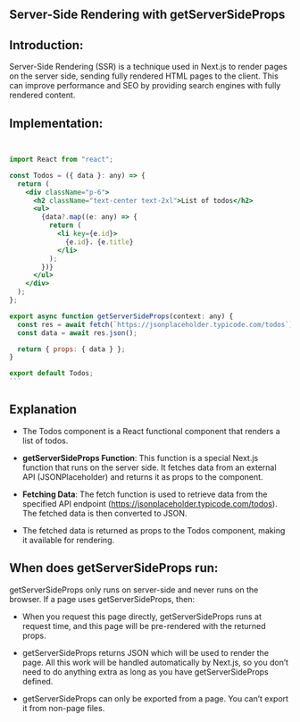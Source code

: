 ## Server-Side Rendering with getServerSideProps

## Introduction:

Server-Side Rendering (SSR) is a technique used in Next.js to render pages on the server side, sending fully rendered HTML pages to the client. This can improve performance and SEO by providing search engines with fully rendered content.

## Implementation:

````jsx


import React from "react";

const Todos = ({ data }: any) => {
  return (
    <div className="p-6">
      <h2 className="text-center text-2xl">List of todos</h2>
      <ul>
        {data?.map((e: any) => {
          return (
            <li key={e.id}>
              {e.id}. {e.title}
            </li>
          );
        })}
      </ul>
    </div>
  );
};

export async function getServerSideProps(context: any) {
  const res = await fetch(`https://jsonplaceholder.typicode.com/todos`);
  const data = await res.json();

  return { props: { data } };
}

export default Todos;
```
````

## Explanation

- The Todos component is a React functional component that renders a list of todos.

- **getServerSideProps Function**: This function is a special Next.js function that runs on the server side. It fetches data from an external API (JSONPlaceholder) and returns it as props to the component.

- **Fetching Data**: The fetch function is used to retrieve data from the specified API endpoint (https://jsonplaceholder.typicode.com/todos). The fetched data is then converted to JSON.

- The fetched data is returned as props to the Todos component, making it available for rendering.

## When does getServerSideProps run:

getServerSideProps only runs on server-side and never runs on the browser. If a page uses getServerSideProps, then:

- When you request this page directly, getServerSideProps runs at request time, and this page will be pre-rendered with the returned props.

- getServerSideProps returns JSON which will be used to render the page. All this work will be handled automatically by Next.js, so you don’t need to do anything extra as long as you have getServerSideProps defined.

- getServerSideProps can only be exported from a page. You can’t export it from non-page files.

